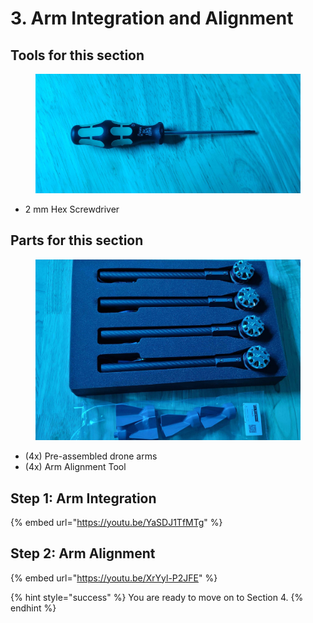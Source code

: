 # 3. Arm Integration and Alignment

## Tools for this section

<figure><img src="../../../.gitbook/assets/20241028_023412.jpg" alt=""><figcaption></figcaption></figure>

* 2 mm Hex Screwdriver

## Parts for this section

<figure><img src="../../../.gitbook/assets/20241028_043421.jpg" alt=""><figcaption></figcaption></figure>

* (4x) Pre-assembled drone arms
* (4x) Arm Alignment Tool



## Step 1: Arm Integration

{% embed url="https://youtu.be/YaSDJ1TfMTg" %}

## Step 2: Arm Alignment

{% embed url="https://youtu.be/XrYyl-P2JFE" %}

{% hint style="success" %}
You are ready to move on to Section 4.
{% endhint %}
